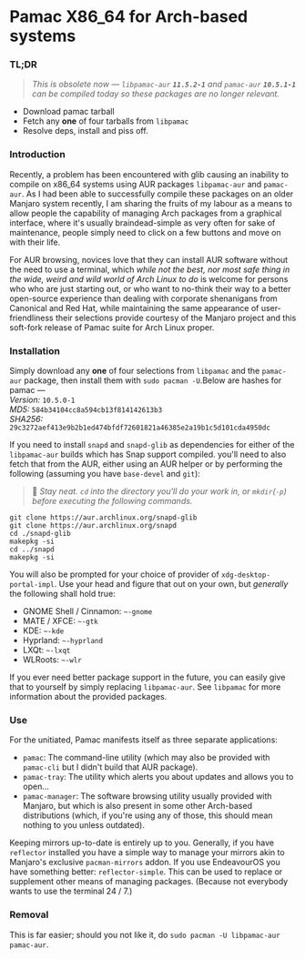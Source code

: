# Pamac X86_64 for Arch-based systems


### **TL;DR**
> _This is obsolete now — `libpamac-aur` **`11.5.2-1`** and `pamac-aur` **`10.5.1-1`** can be compiled today so these packages are no longer relevant._

* Download pamac tarball
* Fetch any **one** of four tarballs from `libpamac`
* Resolve deps, install and piss off.

### Introduction
Recently, a problem has been encountered with glib causing an inability to compile on x86_64 systems using AUR packages `libpamac-aur` and `pamac-aur`. As I had been able to successfully compile these packages on an older Manjaro system recently, I am sharing the fruits of my labour as a means to allow people the capability of managing Arch packages from a graphical interface, where it's usually braindead-simple as very often for sake of maintenance, people simply need to click on a few buttons and move on with their life.

For AUR browsing, novices love that they can install AUR software without the need to use a terminal, which _while not the best, nor most safe thing in the wide, weird and wild world of Arch Linux to do_ is welcome for persons who who are just starting out, or who want to no-think their way to a better open-source experience than dealing with corporate shenanigans from Canonical and Red Hat, while maintaining the same appearance of user-friendliness their selections provide courtesy of the Manjaro project and this soft-fork release of Pamac suite for Arch Linux proper.

### Installation
Simply download any **one** of four selections from `libpamac` and the `pamac-aur` package, then install them with `sudo pacman -U`.Below are hashes for pamac —  
_Version:_ `10.5.0-1`  
_MD5:_ `584b34104cc8a594cb13f814142613b3`  
_SHA256:_ `29c3272aef413e9b2b1ed474bfdf72601821a46385e2a19b1c5d101cda4950dc`

If you need to install `snapd` and `snapd-glib` as dependencies for either of the `libpamac-aur` builds which has Snap support compiled. you'll need to also fetch that from the AUR, either using an AUR helper or by performing the following (assuming you have `base-devel` and `git`):
> :broom: _Stay neat. `cd` into the directory you'll do your work in, or `mkdir`(`-p`) before executing the following commands._
```
git clone https://aur.archlinux.org/snapd-glib
git clone https://aur.archlinux.org/snapd
cd ./snapd-glib
makepkg -si
cd ../snapd
makepkg -si
```

You will also be prompted for your choice of provider of `xdg-desktop-portal-impl`. Use your head and figure that out on your own, but _generally_ the following shall hold true:
* GNOME Shell / Cinnamon: `~-gnome`
* MATE / XFCE: `~-gtk`
* KDE: `~-kde`
* Hyprland: `~-hyprland`
* LXQt: `~-lxqt`
* WLRoots: `~-wlr`

If you ever need better package support in the future, you can easily give that to yourself by simply replacing `libpamac-aur`. See `libpamac` for more information about the provided packages.

### Use
For the unitiated, Pamac manifests itself as three separate applications:
* `pamac`: The command-line utility (which may also be provided with `pamac-cli` but I didn't build that AUR package).
* `pamac-tray`: The utility which alerts you about updates and allows you to open…
* `pamac-manager`: The software browsing utility usually provided with Manjaro, but which is also present in some other Arch-based distributions (which, if you're using any of those, this should mean nothing to you unless outdated).

Keeping mirrors up-to-date is entirely up to you. Generally, if you have `reflector` installed you have a simple way to manage your mirrors akin to Manjaro's exclusive `pacman-mirrors` addon. If you use EndeavourOS you have something better: `reflector-simple`. This can be used to replace or supplement other means of managing packages. (Because not everybody wants to use the terminal 24 / 7.)


### Removal
This is far easier; should you not like it, do `sudo pacman -U libpamac-aur pamac-aur`.


